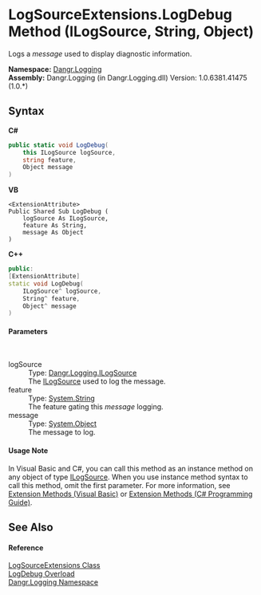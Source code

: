 # LogSourceExtensions.LogDebug Method (ILogSource, String, Object)
 

Logs a *message* used to display diagnostic information.

**Namespace:**&nbsp;<a href="N_Dangr_Logging">Dangr.Logging</a><br />**Assembly:**&nbsp;Dangr.Logging (in Dangr.Logging.dll) Version: 1.0.6381.41475 (1.0.*)

## Syntax

**C#**<br />
``` C#
public static void LogDebug(
	this ILogSource logSource,
	string feature,
	Object message
)
```

**VB**<br />
``` VB
<ExtensionAttribute>
Public Shared Sub LogDebug ( 
	logSource As ILogSource,
	feature As String,
	message As Object
)
```

**C++**<br />
``` C++
public:
[ExtensionAttribute]
static void LogDebug(
	ILogSource^ logSource, 
	String^ feature, 
	Object^ message
)
```


#### Parameters
&nbsp;<dl><dt>logSource</dt><dd>Type: <a href="T_Dangr_Logging_ILogSource">Dangr.Logging.ILogSource</a><br />The <a href="T_Dangr_Logging_ILogSource">ILogSource</a> used to log the message.</dd><dt>feature</dt><dd>Type: <a href="http://msdn2.microsoft.com/en-us/library/s1wwdcbf" target="_blank">System.String</a><br />The feature gating this *message* logging.</dd><dt>message</dt><dd>Type: <a href="http://msdn2.microsoft.com/en-us/library/e5kfa45b" target="_blank">System.Object</a><br />The message to log.</dd></dl>

#### Usage Note
In Visual Basic and C#, you can call this method as an instance method on any object of type <a href="T_Dangr_Logging_ILogSource">ILogSource</a>. When you use instance method syntax to call this method, omit the first parameter. For more information, see <a href="http://msdn.microsoft.com/en-us/library/bb384936.aspx">Extension Methods (Visual Basic)</a> or <a href="http://msdn.microsoft.com/en-us/library/bb383977.aspx">Extension Methods (C# Programming Guide)</a>.

## See Also


#### Reference
<a href="T_Dangr_Logging_LogSourceExtensions">LogSourceExtensions Class</a><br /><a href="Overload_Dangr_Logging_LogSourceExtensions_LogDebug">LogDebug Overload</a><br /><a href="N_Dangr_Logging">Dangr.Logging Namespace</a><br />